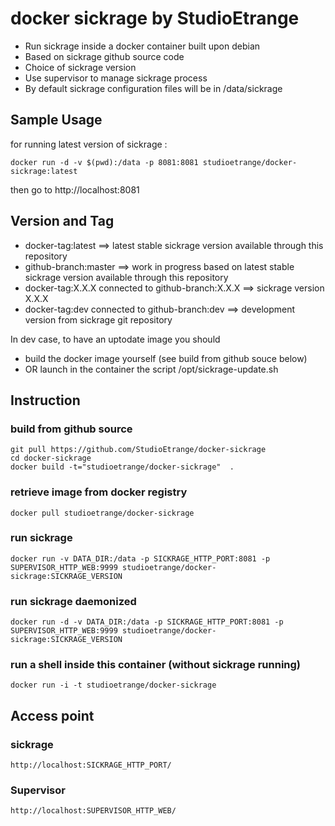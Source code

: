 # docker sickrage by StudioEtrange

* Run sickrage inside a docker container built upon debian
* Based on sickrage github source code
* Choice of sickrage version
* Use supervisor to manage sickrage process
* By default sickrage configuration files will be in /data/sickrage


## Sample Usage

for running latest version of sickrage :

	docker run -d -v $(pwd):/data -p 8081:8081 studioetrange/docker-sickrage:latest

then go to http://localhost:8081

## Version and Tag

* docker-tag:latest ==> latest stable sickrage version available through this repository
* github-branch:master ==> work in progress based on latest stable sickrage version available through this repository
* docker-tag:X.X.X connected to github-branch:X.X.X ==> sickrage version X.X.X
* docker-tag:dev connected to github-branch:dev ==> development version from sickrage git repository

In dev case, to have an uptodate image you should
* build the docker image yourself (see build from github souce below)
* OR launch in the container the script /opt/sickrage-update.sh


## Instruction

### build from github source

	git pull https://github.com/StudioEtrange/docker-sickrage
	cd docker-sickrage
	docker build -t="studioetrange/docker-sickrage"	 .

### retrieve image from docker registry

	docker pull studioetrange/docker-sickrage

### run sickrage 

	docker run -v DATA_DIR:/data -p SICKRAGE_HTTP_PORT:8081 -p SUPERVISOR_HTTP_WEB:9999 studioetrange/docker-sickrage:SICKRAGE_VERSION

### run sickrage daemonized

	docker run -d -v DATA_DIR:/data -p SICKRAGE_HTTP_PORT:8081 -p SUPERVISOR_HTTP_WEB:9999 studioetrange/docker-sickrage:SICKRAGE_VERSION


### run a shell inside this container (without sickrage running)

	docker run -i -t studioetrange/docker-sickrage

## Access point

### sickrage

	http://localhost:SICKRAGE_HTTP_PORT/

### Supervisor

	http://localhost:SUPERVISOR_HTTP_WEB/

